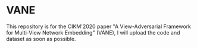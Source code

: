 # VANE

This repository is for the CIKM'2020 paper "A View-Adversarial Framework for Multi-View Network Embedding" (VANE), I will upload the code and dataset as soon as possible.
